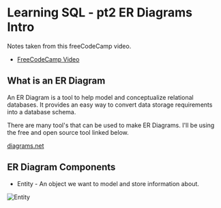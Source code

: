 # Learning SQL - pt2 ER Diagrams Intro

Notes taken from this freeCodeCamp video.

* [FreeCodeCamp Video](youtube.com/watch?v=HXV3zeQKqGY)

## What is an ER Diagram

An ER Diagram is a tool to help model and conceptualize relational databases.
It provides an easy way to convert data storage requirements into a database
schema. 

There are many tool's that can be used to make ER Diagrams. I'll be using the
free and open source tool linked below. 

[diagrams.net](https://app.diagrams.net/)

## ER Diagram Components

* Entity - An object we want to model and store information about.

![Entity](entity.png)
